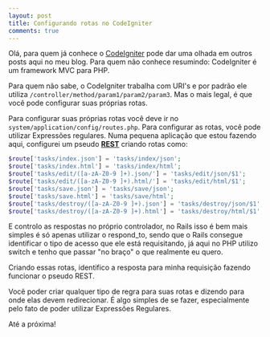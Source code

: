 ```yaml
---
layout: post
title: Configurando rotas no CodeIgniter
comments: true
---
```


Olá, para quem já conhece o [CodeIgniter](http://www.codeigniter.com) pode dar uma olhada em outros posts aqui no meu blog. Para quem não conhece resumindo: CodeIgniter é um framework MVC para PHP.

Para quem não sabe, o CodeIgniter trabalha com URI's e por padrão ele utiliza `/controller/method/param1/param2/param3`. Mas o mais legal, é que você pode configurar suas próprias rotas.

Para configurar suas próprias rotas você deve ir no `system/application/config/routes.php`. Para configurar as rotas, você pode utilizar Expressões regulares. Numa pequena aplicação que estou fazendo aqui, configurei um pseudo **[REST](http://en.wikipedia.org/wiki/Representational_State_Transfer)** criando rotas como:

```php
$route['tasks/index.json'] = 'tasks/index/json';
$route['tasks/index.html'] = 'tasks/index/html';
$route['tasks/edit/([a-zA-Z0-9 ]+).json/'] = 'tasks/edit/json/$1';
$route['tasks/edit/([a-zA-Z0-9 ]+).html/'] = 'tasks/edit/html/$1';
$route['tasks/save.json'] = 'tasks/save/json';
$route['tasks/save.html'] = 'tasks/save/html';
$route['tasks/destroy/([a-zA-Z0-9 ]+).json'] = 'tasks/destroy/json/$1';
$route['tasks/destroy/([a-zA-Z0-9 ]+).html'] = 'tasks/destroy/html/$1';
```

E controlo as respostas no próprio controlador, no Rails isso é bem mais simples é só apenas utilizar o respond_to, sendo que o Rails consegue identificar o tipo de acesso que ele está requisitando, já aqui no PHP utilizo switch e tenho que passar "no braço" o que realmente eu quero.

Criando essas rotas, identifico a resposta para minha requisição fazendo funcionar o pseudo REST.

Você poder criar qualquer tipo de regra para suas rotas e dizendo para onde elas devem redirecionar. É algo simples de se fazer, especialmente pelo fato de poder utilizar Expressões Regulares.

Até a próxima!
